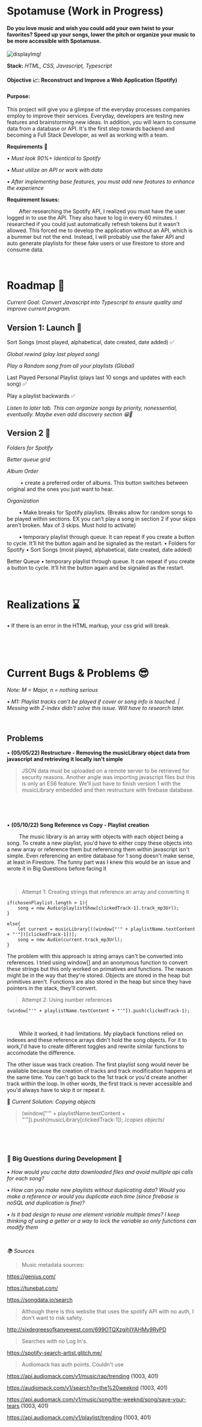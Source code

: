 # Spotamuse (Work in Progress)   
#### Do you love music and wish you could add your own twist to your favorites? Speed up your songs, lower the pitch or organize your music to be more accessible with Spotamuse.

![displayImg!](Designs/spotaProgress.png)

**Stack:** *HTML, CSS, Javascript, Typescript*

#### **Objective 📈:** **Reconstruct and Improve a Web Application (Spotify)**

#### **Purpose:** 

This project will give you a glimpse of the everyday processes companies employ to improve their services. Everyday, developers are 
testing new features and brainstorming new ideas. In addition, you will learn to consume data from a database or API. It's the first step towards backend and becoming a Full Stack Developer, as well as working with a team. 

**Requirements** 🚦

• *Must look 90%+ Identical to Spotify*

• *Must utilize an API or work with data*

• *After implementing base features, you must add new features to enhance the experience*

**Requirement Issues:** 

&emsp; &emsp;After researching the Spotify API, I realized you must have the user logged in to use the API. They also have to log in every 60 minutes. I researched if you could just automatically refresh tokens but it wasn't allowed. 
This forced me to develop the application without an API, which is a bummer but not the end. Instead, I will probably use the faker API and auto generate playlists for these fake users or use firestore to store and consume data.

&nbsp;

# Roadmap 📜
*Current Goal: Convert Javascript into Typescript to ensure quality and improve current program.*

## Version 1: Launch 🌌

Sort Songs (most played, alphabetical, date created, date added) ✅

*Global rewind (play last played song)*

*Play a Random song from all your playlists (Global)*

Last Played Personal Playlist (plays last 10 songs and updates with each song) ✅

Play a playlist backwards ✅

*Listen to later tab. This can organize songs by priority, nonessential, eventually. Maybe even add discovery section 😁🤝*


## Version 2 🌌

*Folders for Spotify*

*Better queue grid*

*Album Order*

&emsp; &emsp; • create a preferred order of albums. This button switches between original and the ones you just want to hear. 

*Organization*

&emsp; &emsp;• Make breaks for Spotify playlists. (Breaks allow for random songs to be played within sections. EX you can’t play a song in section 2 if your skips aren’t broken. Max of 3 skips. Must hold to activate)

&emsp; &emsp;• temporary playlist through queue. It can repeat if you create a button to cycle. It’ll hit the button again and be signaled as the restart.
• Folders for Spotify 
• Sort Songs (most played, alphabetical, date created, date added)


Better Queue
• temporary playlist through queue. It can repeat if you create a button to cycle. It’ll hit the button again and be signaled as the restart.

&nbsp;

# Realizations ⌛️

• If there is an error in the HTML markup, your css grid will break. 

&nbsp;

&nbsp;

# Current Bugs & Problems 😎

*Note: M = Major, n = nothing serious*

*• M1: Playlist tracks can't be played if cover or song info is touched. | Messing with Z-index didn't solve this issue. Will have to research later.* 


&nbsp;

## Problems

• **(05/05/22) Restructure - Removing the musicLibrary object data from javascript and retrieving it locally isn't simple**

>JSON data must be uploaded on a remote server to be retrieved for security reasons. Another angle was importing javascript files but this is only an ES6 feature. We'll just have to finish version 1 with the musicLibrary embedded and then restructure with firebase database.

&nbsp;

&nbsp;


• **(05/10/22) Song Reference vs Copy - Playlist creation**

&emsp; &emsp;The music library is an array with objects with each object being a song. To create a new playlist, you'd have to either copy these objects into a new array or reference them but referencing them within javascript isn't simple. Even referencing an entire database for 1 song doesn't make sense, at least in Firestore. The funny part was I knew this would be an issue and wrote it in Big Questions before facing it

&nbsp;

>Attempt 1: Creating strings that reference an array and converting it

    if(chosenPlaylist.length > 1){
        song = new Audio(playlistShow[clickedTrack-1].track_mp3Url);
    }

    else{
        let current = musicLibrary[((window["'" + playlistName.textContent + "'"])[clickedTrack-1])];
        song = new Audio(current.track_mp3Url);
    }

The problem with this approach is string arrays can't be converted into references. I tried using window[] and an anonymous function to convert these strings but this only worked on primatives and functions. The reason might be in the way that they're stored. Objects are stored in the heap but primitives aren't. Functions are also stored in the heap but since they have pointers in the stack, they'll convert. 


>Attempt 2: Using number references

    (window["'" + playlistName.textContent + "'"]).push(clickedTrack-1);

&nbsp;


&emsp; &emsp;While it worked, it had limitations. My playback functions relied on indexes and these reference arrays didn't hold the song objects. For it to work,I'd have to create different toggles and rewrite similar functions to accomodate the difference. 

The other issue was track creation. The first playlist song would never be available because the creation of tracks and track modification happens at the same time. You can't go back to the 1st track or you'd create another track within the loop. In other words, the first track is never accessible and you'd  always have to skip it or repeat it. 


🔑 *Current Solution: Copying objects*
>(window["'" + playlistName.textContent + "'"]).push(musicLibrary[clickedTrack-1]);      /*copies objects*/


&nbsp;


&nbsp;


### 🔱 Big Questions during Development 🔱

• *How would you cache data downloaded files and avoid multiple api calls for each song?*

• *How can you make new playlists without duplicating data? Would you make a reference or would you duplicate each time (since firebase is noSQL and duplication is fine)?*

• *Is it bad design to reuse one element variable multiple times? I keep thinking of using a getter or a way to lock the variable so only functions can modify them*


&nbsp;

*📚 Sources*


>Music metadata sources:

https://genius.com/

https://tunebat.com/

https://songdata.io/search
        
        
>Although there is this website that uses the spotify API with no auth, I don't want to risk safety. 

http://sixdegreesofkanyewest.com/699OTQXzgjhIYAHMy9RyPD


>Searches with no Log In's.

https://spotify-search-artist.glitch.me/


>Audiomack has auth points. Couldn't use


https://api.audiomack.com/v1/music/rap/trending (1003, 401)

https://audiomack.com/v1/search?q=the%20weeknd (1003, 401)

https://api.audiomack.com/v1/music/song/the-weeknd/song/save-your-tears (1003, 401)

https://api.audiomack.com/v1/playlist/trending (1003, 401)

